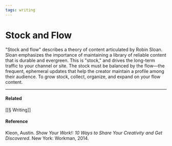 ```yaml
---
tags: writing
---
```


# Stock and Flow

"Stock and flow" describes a theory of content articulated by Robin Sloan. Sloan emphasizes the importance of maintaining a library of reliable content that is durable and evergreen. This is "stock," and drives the long-term traffic to your channel or site. The stock must be balanced by the flow—the frequent, ephemeral updates that help the creator maintain a profile among their audience. To grow stock, collect, organize, and expand on your flow content.

---

#### Related
[[§ Writing]]

#### Reference

Kleon, Austin. _Show Your Work!: 10 Ways to Share Your Creativity and Get Discovered_. New York: Workman, 2014.